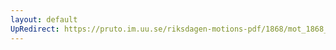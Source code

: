 ```yaml
---
layout: default
UpRedirect: https://pruto.im.uu.se/riksdagen-motions-pdf/1868/mot_1868__fk__58/mot_1868__fk__58-001.pdf
---
```

